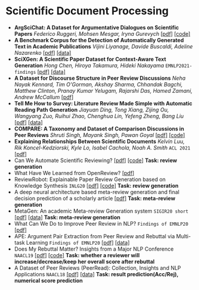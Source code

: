 # Scientific Document Processing

* **ArgSciChat: A Dataset for Argumentative Dialogues on Scientific Papers** *Federico Ruggeri, Mohsen Mesgar, Iryna Gurevych* [[pdf]](https://arxiv.org/abs/2202.06690) [[code]](https://github.com/federicoruggeri/argscichat_project)
* **A Benchmark Corpus for the Detection of Automatically Generated Text in Academic Publications** *Vijini Liyanage, Davide Buscaldi, Adeline Nazarenko* [[pdf]](https://arxiv.org/abs/2202.02013) [[data]](https://github.com/vijini/GeneratedTextDetection)
* **SciXGen: A Scientific Paper Dataset for Context-Aware Text Generation** *Hong Chen, Hiroya Takamura, Hideki Nakayama* `EMNLP2021-findings` [[pdf]](https://arxiv.org/abs/2110.10774) [[data]]()
* **A Dataset for Discourse Structure in Peer Review Discussions** *Neha Nayak Kennard, Tim O'Gorman, Akshay Sharma, Chhandak Bagchi, Matthew Clinton, Pranay Kumar Yelugam, Rajarshi Das, Hamed Zamani, Andrew McCallum* [[pdf]](https://arxiv.org/abs/2110.08520)
* **Tell Me How to Survey: Literature Review Made Simple with Automatic Reading Path Generation** *Jiayuan Ding, Tong Xiang, Zijing Ou, Wangyang Zuo, Ruihui Zhao, Chenghua Lin, Yefeng Zheng, Bang Liu* [[pdf]](https://arxiv.org/abs/2110.06354) [[data]](https://www.dropbox.com/sh/tcn5e8trysnplio/AACE7uutKT9eQFmrRE8xL1hma?dl=0)
* **COMPARE: A Taxonomy and Dataset of Comparison Discussions in Peer Reviews** *Shruti Singh, Mayank Singh, Pawan Goyal* [[pdf]](https://arxiv.org/abs/2108.04366) [[code]](https://github.com/shruti-singh/COMPARE)
* **Explaining Relationships Between Scientific Documents** *Kelvin Luu, Rik Koncel-Kedziorski, Kyle Lo, Isabel Cachola, Noah A. Smith* `ACL 2021` [[pdf]](https://arxiv.org/abs/2002.00317)
* Can We Automate Scientific Reviewing? [[pdf]](https://arxiv.org/abs/2102.00176) [[code]](https://github.com/neulab/ReviewAdvisor) **Task: review generation** 
* What Have We Learned from OpenReview? [[pdf]](https://arxiv.org/abs/2103.05885) 
* ReviewRobot: Explainable Paper Review Generation based on Knowledge Synthesis `INLG20` [[pdf]](https://arxiv.org/abs/2010.06119) [[code]](https://github.com/EagleW/ReviewRobot) **Task: review generation** 
* A deep neural architecture based meta-review generation and final decision prediction of a scholarly article [[pdf]](https://www.semanticscholar.org/paper/A-deep-neural-architecture-based-meta-review-and-of-Pradhan-Bhatia/ac8c5a87ea8faebfa5a96d6a38b692c88a2928db) **Task: meta-review generation**
* MetaGen: An academic Meta-review Generation system `SIGIR20 short` [[pdf]](https://dl.acm.org/doi/abs/10.1145/3397271.3401190) [[data]](https://github.com/cb1711/MetaGen) **Task: meta-review generation**
* What Can We Do to Improve Peer Review in NLP? `Findings of EMNLP20` [[pdf]](https://arxiv.org/abs/2010.03863) 
* APE: Argument Pair Extraction from Peer Review and Rebuttal via Multi-task Learning `Findings of EMNLP20` [[pdf]](https://www.aclweb.org/anthology/2020.emnlp-main.569/) [[data]](https://github.com/LiyingCheng95/ArgumentPairExtraction)
* Does My Rebuttal Matter? Insights from a Major NLP Conference `NAACL19` [[pdf]](https://www.aclweb.org/anthology/N19-1129/) [[code]](https://github.com/UKPLab/naacl2019-does-my-rebuttal-matter) **Task:  whether a reviewer will increase/decrease/keep her overall score after rebuttal**
* A Dataset of Peer Reviews (PeerRead): Collection, Insights and NLP Applications `NAACL18` [[pdf]](https://arxiv.org/abs/1804.09635) [[data]](https://github.com/allenai/PeerRead) **Task: result prediction(Acc/Rej), numerical score prediction** 


